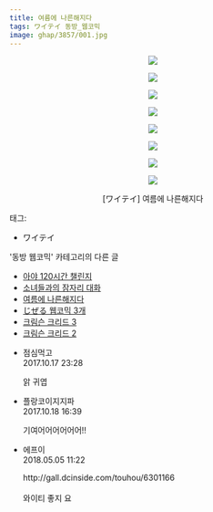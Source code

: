 ```yaml
---
title: 여름에 나른해지다
tags: ワイテイ 동방_웹코믹
image: ghap/3857/001.jpg
---
```

<div class="article">
<p style="text-align: center; clear: none; float: none;"><img src="{{ site.nasurl }}/ghap/3857/001.jpg"/></p>
<p style="text-align: center; clear: none; float: none;"><img src="{{ site.nasurl }}/ghap/3857/002.jpg"/></p>
<p style="text-align: center; clear: none; float: none;"><img src="{{ site.nasurl }}/ghap/3857/003.jpg"/></p>
<p style="text-align: center; clear: none; float: none;"><img src="{{ site.nasurl }}/ghap/3857/004.jpg"/></p>
<p style="text-align: center; clear: none; float: none;"><img src="{{ site.nasurl }}/ghap/3857/005.jpg"/></p>
<p style="text-align: center; clear: none; float: none;"><img src="{{ site.nasurl }}/ghap/3857/006.jpg"/></p>
<p style="text-align: center; clear: none; float: none;"><img src="{{ site.nasurl }}/ghap/3857/007.jpg"/></p>
<p style="text-align: center; clear: none; float: none;"><img src="{{ site.nasurl }}/ghap/3857/008.jpg"/></p>
<p style="text-align: center; clear: none; float: none;">[ワイテイ] 여름에 나른해지다</p>
</div><div class="tagTrail">
<p>태그: </p>
<ul>
<li>ワイテイ</li>
</ul>
</div><div class="another">
<p>'동방 웹코믹' 카테고리의 다른 글</p>
<ul>
<li><a href="/2017-10-22-ghap_3883">아야 120시간 챌린지</a></li>
<li><a href="/2017-10-22-ghap_3882">소녀들과의 잠자리 대화</a></li>
<li><a href="/2017-10-17-ghap_3857">여름에 나른해지다</a></li>
<li><a href="/2017-10-09-ghap_3846">じぜる 웹코믹 3개</a></li>
<li><a href="/2017-10-06-ghap_3842">크림슨 크리드 3</a></li>
<li><a href="/2017-10-06-ghap_3841">크림슨 크리드 2</a></li>
</ul>
</div><div class="cb_module cb_fluid">
<div class="cb_wrt cb_profile">
<div class="comment">
<ul>
<li class="cb_thumb_off" id="comment15107755">
<div class="cb_comment_area">
<div class="cb_info_area">
<div class="cb_section">
<span class="cb_nick_name">점심먹고</span>
</div>
<div class="cb_section">
<span class="cb_date">2017.10.17 23:28 </span>
</div>
</div>
<div class="cb_dsc_comment">
<p class="cb_dsc">
											앍 귀엽
										</p>
</div>
</div></li>
<li class="cb_thumb_off" id="comment15108382">
<div class="cb_comment_area">
<div class="cb_info_area">
<div class="cb_section">
<span class="cb_nick_name">플랑코이지지파</span>
</div>
<div class="cb_section">
<span class="cb_date">2017.10.18 16:39 </span>
</div>
</div>
<div class="cb_dsc_comment">
<p class="cb_dsc">
											기여어어어어어어!!
										</p>
</div>
</div></li>
<li class="cb_thumb_off" id="comment15250868">
<div class="cb_comment_area">
<div class="cb_info_area">
<div class="cb_section">
<span class="cb_nick_name">에프이</span>
</div>
<div class="cb_section">
<span class="cb_date">2018.05.05 11:22 </span>
</div>
</div>
<div class="cb_dsc_comment">
<p class="cb_dsc">
											http://gall.dcinside.com/touhou/6301166<br/>
<br/>
와이티 좋지 요
										</p>
</div>
</div></li>
</ul>
</div>
</div><!-- commentList close -->
</div>